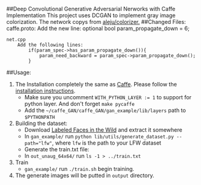 ##Deep Convolutional Generative Adversarial Nerworks with Caffe Implementation
This project uses DCGAN to implement gray image colorization. The network copys from  [ aleju/colorizer.](https://github.com/aleju/colorizer) 
##Changed Files:
    caffe.proto:
    	Add the new line:
    		  optional bool param_propagate_down = 6;

    net.cpp
    	Add the following lines:
    		if(param_spec->has_param_propagate_down()){
       	 		param_need_backward = param_spec->param_propagate_down();
      		}

    		
##Usage:
1. The Installation completely the same as [Caffe](http://caffe.berkeleyvision.org/). Please follow the [installation instructions](http://caffe.berkeleyvision.org/installation.html). 
	* Make sure you uncomment `WITH_PYTHON_LAYER := 1` to support for python layer. And don't forget `make pycaffe` 
	* Add the `~/caffe_GAN/caffe_GAN/gan_example/lib/layers` path to `$PYTHONPATH` 
2. Building the dataset:
	* Download [Labeled Faces in the Wild](http://vis-www.cs.umass.edu/lfw/) and extract it somewhere
	* In `gan_example/` run `python lib/utils/generate_dataset.py --path="lfw"`, where `lfw` is the path to your LFW dataset
	* Generate the train.txt file:
	* In `out_unaug_64x64/` run `ls -1 > ../train.txt`
3. Train
	* `gan_example/` run `./train.sh` begin training.
4. The generate images will be putted in `output` directory.	

